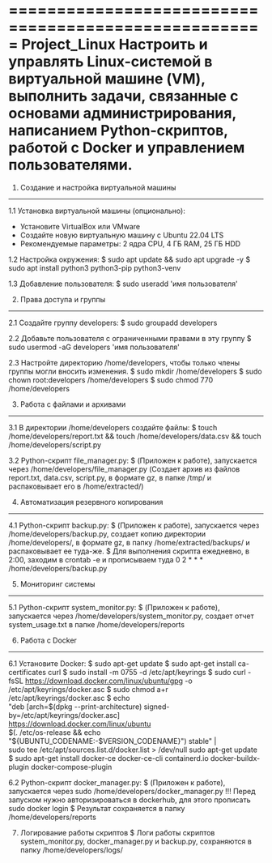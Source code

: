 =====================================================
Project_Linux
Настроить и управлять Linux-системой в виртуальной машине (VM),
выполнить задачи, связанные с основами администрирования, написанием
Python-скриптов, работой с Docker и управлением пользователями.
=====================================================

1. Создание и настройка виртуальной машины
-------------------

1.1 Установка виртуальной машины (опционально):
- Установите VirtualBox или VMware
- Создайте новую виртуальную машину с Ubuntu 22.04 LTS
- Рекомендуемые параметры: 2 ядра CPU, 4 ГБ RAM, 25 ГБ HDD

1.2 Настройка окружения:
$ sudo apt update && sudo apt upgrade -y
$ sudo apt install python3 python3-pip python3-venv

1.3 Добавление пользователя:
$ sudo useradd 'имя пользователя'

2. Права доступа и группы
-------------------

2.1 Создайте группу developers:
$ sudo groupadd developers

2.2 Добавьте пользователя с ограниченными правами в эту группу
$ sudo usermod -aG developers 'имя пользователя'

2.3 Настройте директорию /home/developers, чтобы только члены группы
могли вносить изменения.
$ sudo mkdir /home/developers
$ sudo chown root:developers /home/developers
$ sudo chmod 770 /home/developers

3. Работа с файлами и архивами
-------------------

3.1 В директории /home/developers создайте файлы:
$ touch /home/developers/report.txt && touch /home/developers/data.csv && touch /home/developers/script.py

3.2 Python-скрипт file_manager.py:
$ (Приложен к работе), запускается через /home/developers/file_manager.py
  (Создает архив из файлов report.txt, data.csv, script.py, в формате gz, в папке /tmp/ и распаковывает его в /home/extracted/) 

4. Автоматизация резервного копирования
-------------------

4.1 Python-скрипт backup.py:
$ (Приложен к работе), запускается через /home/developers/backup.py, создает копию директории /home/developers/, 
  в формате gz, в папку /home/extracted/backups/ и распаковывает ее туда-же.
$ Для выполнения скрипта ежедневно, в 2:00, заходим в crontab -e и прописываем туда 0 2 * * * /home/developers/backup.py

5. Мониторинг системы
-------------------

5.1 Python-скрипт system_monitor.py:
$ (Приложен к работе), запускается через /home/developers/system_monitor.py, 
  создает отчет system_usage.txt в папке /home/developers/reports

6. Работа с Docker
-------------------

6.1 Установите Docker:
$ sudo apt-get update
$ sudo apt-get install ca-certificates curl
$ sudo install -m 0755 -d /etc/apt/keyrings
$ sudo curl -fsSL https://download.docker.com/linux/ubuntu/gpg -o /etc/apt/keyrings/docker.asc
$ sudo chmod a+r /etc/apt/keyrings/docker.asc
$ echo \
  "deb [arch=$(dpkg --print-architecture) signed-by=/etc/apt/keyrings/docker.asc] https://download.docker.com/linux/ubuntu \
  $(. /etc/os-release && echo "${UBUNTU_CODENAME:-$VERSION_CODENAME}") stable" | \
  sudo tee /etc/apt/sources.list.d/docker.list > /dev/null
  sudo apt-get update
$ sudo apt-get install docker-ce docker-ce-cli containerd.io docker-buildx-plugin docker-compose-plugin

6.2 Python-скрипт docker_manager.py:
$ (Приложен к работе), запускается через sudo /home/developers/docker_manager.py
  !!! Перед запуском нужно авторизироваться в dockerhub, для этого прописать sudo docker login
$ Результат сохраняется в папку /home/developers/reports

7. Логирование работы скриптов 
$ Логи работы скриптов system_monitor.py, docker_manager.py и backup.py, сохраняются в папку /home/developers/logs/
